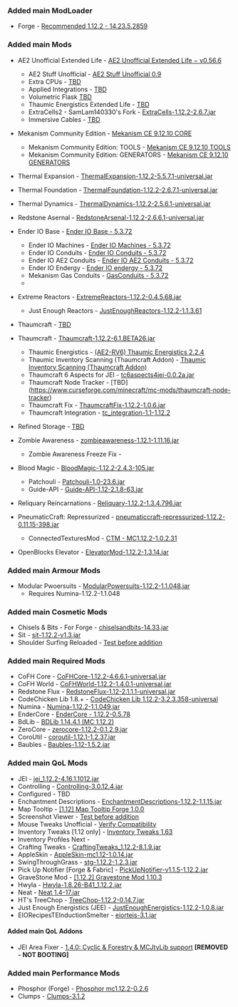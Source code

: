 ### Added main ModLoader
* Forge - [Recommended 1.12.2 - 14.23.5.2859](https://files.minecraftforge.net/net/minecraftforge/forge/index_1.12.2.html)

### Added main Mods
* AE2 Unofficial Extended Life - [AE2 Unofficial Extended Life − v0.56.6](https://www.curseforge.com/minecraft/mc-mods/ae2-extended-life/files/5411078)
    - AE2 Stuff Unofficial - [AE2 Stuff Unofficial 0.9](https://www.curseforge.com/minecraft/mc-mods/ae2-stuff-unofficial/files/5002181)
    - Extra CPUs - [TBD](https://www.curseforge.com/minecraft/mc-mods/extracpus)
    - Applied Integrations - [TBD](https://www.curseforge.com/minecraft/mc-mods/applied-integrations)
    - Volumetric Flask [TBD](https://www.curseforge.com/minecraft/mc-mods/volumetric-flask)
    - Thaumic Energistics Extended Life - [TBD](https://www.curseforge.com/minecraft/mc-mods/thaumic-energistics-extended-life)
    - ExtraCells2 - SamLam140330's Fork - [ExtraCells-1.12.2-2.6.7.jar](https://www.curseforge.com/minecraft/mc-mods/extra-cells-2-samlam140330s-fork/files/3329212)
    - Immersive Cables - [TBD](https://www.curseforge.com/minecraft/mc-mods/immersive-cables)

* Mekanism Community Edition - [Mekanism CE 9.12.10 CORE](https://www.curseforge.com/minecraft/mc-mods/mekanism-ce/files/5351260)
    - Mekanism Community Edition: TOOLS - [Mekanism CE 9.12.10 TOOLS](https://www.curseforge.com/minecraft/mc-mods/mekanism-ce-tools/files/5351262)
    - Mekanism Community Edition: GENERATORS - [Mekanism CE 9.12.10 GENERATORS](https://www.curseforge.com/minecraft/mc-mods/mekanism-ce-generators/files/5351261)

* Thermal Expansion - [ThermalExpansion-1.12.2-5.5.7.1-universal.jar](https://www.curseforge.com/minecraft/mc-mods/thermal-expansion/files/2926431)
* Thermal Foundation - [ThermalFoundation-1.12.2-2.6.7.1-universal.jar]()
* Thermal Dynamics - [ThermalDynamics-1.12.2-2.5.6.1-universal.jar](https://www.curseforge.com/minecraft/mc-mods/thermal-dynamics/download/2920505)
* Redstone Asernal - [RedstoneArsenal-1.12.2-2.6.6.1-universal.jar]()
* Ender IO Base - [Ender IO Base - 5.3.72](https://legacy.curseforge.com/minecraft/mc-mods/ender-io-base/files)
    - Ender IO Machines - [Ender IO Machines - 5.3.72](https://legacy.curseforge.com/minecraft/mc-mods/ender-io-machines/files)
    - Ender IO Conduits - [Ender IO Conduits - 5.3.72](https://legacy.curseforge.com/minecraft/mc-mods/ender-io-conduits/files)
    - Ender IO AE2 Conduits - [Ender IO AE2 Conduits - 5.3.72](https://legacy.curseforge.com/minecraft/mc-mods/ender-io-ae2-conduits/files)
    - Ender IO Endergy - [Ender IO endergy - 5.3.72](https://legacy.curseforge.com/minecraft/mc-mods/ender-io-endergy/files)
    - Mekanism Gas Conduits - [GasConduits - 5.3.72](https://legacy.curseforge.com/minecraft/mc-mods/gas-conduits/files)
    -
* Extreme Reactors - [ExtremeReactors-1.12.2-0.4.5.68.jar](https://www.curseforge.com/minecraft/mc-mods/extreme-reactors/files/3194746)
    - Just Enough Reactors - [JustEnoughReactors-1.12.2-1.1.3.61](https://www.curseforge.com/minecraft/mc-mods/just-enough-reactors/files/2671784)

* Thaumcraft - [TBD](https://www.curseforge.com/minecraft/mc-mods/thaumcraft/files/2629023)
* Thaumcraft - [Thaumcraft-1.12.2-6.1.BETA26.jar](https://www.curseforge.com/minecraft/mc-mods/thaumcraft/files/2629023)
    - Thaumic Energistics - [(AE2-RV6) Thaumic Energistics 2.2.4](https://www.curseforge.com/minecraft/mc-mods/thaumic-energistics/files/2915506)
    - Thaumic Inventory Scanning (Thaumcraft Addon) - [Thaumic Inventory Scanning (Thaumcraft Addon)](https://www.curseforge.com/minecraft/mc-mods/thaumcraft-inventory-scanning/files/2559089)
    - Thaumcraft 6 Aspects for JEI - [tc6aspects4jei-0.0.2a.jar](https://www.curseforge.com/minecraft/mc-mods/thaumcraft-6-aspects-for-jei/files/2579495)
    - Thaumcraft Node Tracker - [TBD] (https://www.curseforge.com/minecraft/mc-mods/thaumcraft-node-tracker)
    - Thaumcraft Fix - [ThaumcraftFix-1.12.2-1.0.6.jar](https://www.curseforge.com/minecraft/mc-mods/thaumcraftfix/files/5718230)
    - Thaumcraft Integration - [tc_integration-1.1-1.12.2](https://www.curseforge.com/minecraft/mc-mods/thaumcraft-integration/files/5657580)
* Refined Storage - [TBD](https://www.curseforge.com/minecraft/mc-mods/refined-storage/files/2940914)
* Zombie Awareness - [zombieawareness-1.12.1-1.11.16.jar](https://www.curseforge.com/minecraft/mc-mods/zombie-awareness/files/2663393)
    - Zombie Awareness Freeze Fix - []()
* Blood Magic - [BloodMagic-1.12.2-2.4.3-105.jar](https://www.curseforge.com/minecraft/mc-mods/blood-magic/files/2822288)
    - Patchouli - [Patchouli-1.0-23.6.jar](https://www.curseforge.com/minecraft/mc-mods/patchouli/files/3162874)
    - Guide-API - [Guide-API-1.12-2.1.8-63.jar](https://www.curseforge.com/minecraft/mc-mods/guide-api/files/2645992)
* Reliquary Reincarnations - [Reliquary-1.12.2-1.3.4.796.jar](https://www.curseforge.com/minecraft/mc-mods/reliquary-reincarnations/files/2761319)

* PneumaticCraft: Repressurized - [pneumaticcraft-repressurized-1.12.2-0.11.15-398.jar](https://www.curseforge.com/minecraft/mc-mods/pneumaticcraft-repressurized/files/2978408)
    - ConnectedTexturesMod - [CTM - MC1.12.2-1.0.2.31](https://www.curseforge.com/minecraft/mc-mods/ctm/files/2915363)
* OpenBlocks Elevator - [ElevatorMod-1.12.2-1.3.14.jar](https://www.curseforge.com/minecraft/mc-mods/openblocks-elevator/files/2845365)


### Added main Armour Mods
* Modular Pwoersuits - [ModularPowersuits-1.12.2-1.1.048.jar](https://www.curseforge.com/minecraft/mc-mods/modular-powersuits/files/4623218)
    - Requires Numina-1.12.2-1.1.048

### Added main Cosmetic Mods
* Chisels & Bits - For Forge - [chiselsandbits-14.33.jar](https://www.curseforge.com/minecraft/mc-mods/chisels-bits/files/2720655)
* Sit - [sit-1.12.2-v1.3.jar](https://www.curseforge.com/minecraft/mc-mods/sit/files/2848862)
* Shoulder Surfing Reloaded - [Test before addition](https://www.curseforge.com/minecraft/mc-mods/shoulder-surfing-reloaded/files/5183202)


### Added main Required Mods
* CoFH Core - [CoFHCore-1.12.2-4.6.6.1-universal.jar](https://www.curseforge.com/minecraft/mc-mods/cofh-core/download/2920433)
* CoFH World - [CoFHWorld-1.12.2-1.4.0.1-universal.jar](https://www.curseforge.com/minecraft/mc-mods/cofh-world/download/2920434)
* Redstone Flux - [RedstoneFlux-1.12-2.1.1.1-universal.jar](https://www.curseforge.com/minecraft/mc-mods/redstone-flux/download/2920436)
* CodeChicken Lib 1.8.+ - [CodeChicken Lib 1.12.2-3.2.3.358-universal](https://www.curseforge.com/minecraft/mc-mods/codechicken-lib-1-8/download/2779848)
* Numina - [Numina-1.12.2-1.1.049.jar](https://www.curseforge.com/minecraft/mc-mods/numina/files/4629835)
* EnderCore - [EnderCore - 1.12.2-0.5.78](https://www.curseforge.com/minecraft/mc-mods/endercore/files/4671384)
* BdLib - [BDLib 1.14.4.1 (MC 1.12.2)](https://www.curseforge.com/minecraft/mc-mods/bdlib/files/4675629)
* ZeroCore - [zerocore-1.12.2-0.1.2.9.jar](https://www.curseforge.com/minecraft/mc-mods/zerocore/files/3194743)
* CoroUtil - [coroutil-1.12.1-1.2.37.jar](https://legacy.curseforge.com/minecraft/mc-mods/coroutil)
* Baubles - [Baubles-1.12-1.5.2.jar](https://www.curseforge.com/minecraft/mc-mods/baubles/files/2518667)


### Added main QoL Mods
* JEI - [jei_1.12.2-4.16.1.1012.jar](https://www.curseforge.com/minecraft/mc-mods/jei/files/5101347)
* Controlling - [Controlling-3.0.12.4.jar](https://www.curseforge.com/minecraft/mc-mods/controlling/files/5408385)
* Configured - TBD
* Enchantment Descriptions - [EnchantmentDescriptions-1.12.2-1.1.15.jar](https://www.curseforge.com/minecraft/mc-mods/enchantment-descriptions/files/2689502)
* Map Tooltip - [[1.12] Map Tooltip Forge 1.0.0](https://www.curseforge.com/minecraft/mc-mods/map-tooltip/files/2962308)
* Screenshot Viewer - [Test before addition](https://www.curseforge.com/minecraft/mc-mods/screenshot-viewer/files/4236445)
* Mouse Tweaks Unofficial - [Verify Compatibility](https://www.curseforge.com/minecraft/mc-mods/mouse-tweaks-unofficial)
* Inventory Tweaks [1.12 only] - [Inventory Tweaks 1.63](https://www.curseforge.com/minecraft/mc-mods/inventory-tweaks/files/2482481)
* Inventory Profiles Next - []()
* Crafting Tweaks - [CraftingTweaks_1.12.2-8.1.9.jar](https://www.curseforge.com/minecraft/mc-mods/crafting-tweaks/files/2562139)
* AppleSkin - [AppleSkin-mc1.12-1.0.14.jar](https://www.curseforge.com/minecraft/mc-mods/appleskin/files/2987247)
* SwingThroughGrass - [stg-1.12.2-1.2.3.jar](https://www.curseforge.com/minecraft/mc-mods/swingthroughgrass/files/2508268)
* Pick Up Notifier [Forge & Fabric] - [PickUpNotifier-v1.1.5-1.12.2.jar](https://www.curseforge.com/minecraft/mc-mods/pick-up-notifier/files/3062121)
* GraveStone Mod - [[1.12.2] Gravestone Mod 1.10.3](https://www.curseforge.com/minecraft/mc-mods/gravestone-mod/files/2744766)
* Hwyla - [Hwyla-1.8.26-B41_1.12.2.jar](https://www.curseforge.com/minecraft/mc-mods/hwyla/files/2568751)
* Neat - [Neat 1.4-17.jar](https://www.curseforge.com/minecraft/mc-mods/neat/files/2595310)
* HT's TreeChop - [TreeChop-1.12.2-0.14.7.jar](https://www.curseforge.com/minecraft/mc-mods/treechop/files/3532213)
* Just Enough Energistics (JEE) - [JustEnoughEnergistics-1.12.2-1.0.8.jar](https://www.curseforge.com/minecraft/mc-mods/just-enough-energistics-jee/files/2783832)
* EIORecipesTEInductionSmelter - [eiorteis-3.1.jar](https://www.curseforge.com/minecraft/mc-mods/eiorecipesteinductionsmelter/files/2602660)


#### Added main QoL Addons
* JEI Area Fixer - [1.4.0: Cyclic & Forestry & MCJtyLib support](https://www.curseforge.com/minecraft/mc-mods/jei-area-fixer/files/5691271) **[REMOVED - NOT BOOTING]**


### Added main Performance Mods
* Phosphor (Forge) - [Phosphor mc1.12.2-0.2.6](https://www.curseforge.com/minecraft/mc-mods/phosphor-forge/files/2747710)
* Clumps - [Clumps-3.1.2](https://www.curseforge.com/minecraft/mc-mods/clumps/files/2666198)

